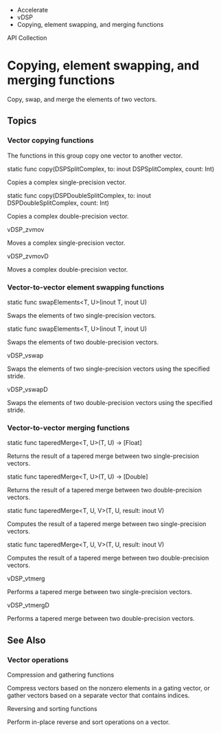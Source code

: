 

- Accelerate
- vDSP
-  Copying, element swapping, and merging functions 

API Collection

# Copying, element swapping, and merging functions

Copy, swap, and merge the elements of two vectors.

## Topics

### Vector copying functions

The functions in this group copy one vector to another vector.

static func copy(DSPSplitComplex, to: inout DSPSplitComplex, count: Int)

Copies a complex single-precision vector.

static func copy(DSPDoubleSplitComplex, to: inout DSPDoubleSplitComplex, count: Int)

Copies a complex double-precision vector.

vDSP_zvmov

Moves a complex single-precision vector.

vDSP_zvmovD

Moves a complex double-precision vector.

### Vector-to-vector element swapping functions

static func swapElements&lt;T, U>(inout T, inout U)

Swaps the elements of two single-precision vectors.

static func swapElements&lt;T, U>(inout T, inout U)

Swaps the elements of two double-precision vectors.

vDSP_vswap

Swaps the elements of two single-precision vectors using the specified stride.

vDSP_vswapD

Swaps the elements of two double-precision vectors using the specified stride.

### Vector-to-vector merging functions

static func taperedMerge&lt;T, U>(T, U) -> [Float]

Returns the result of a tapered merge between two single-precision vectors.

static func taperedMerge&lt;T, U>(T, U) -> [Double]

Returns the result of a tapered merge between two double-precision vectors.

static func taperedMerge&lt;T, U, V>(T, U, result: inout V)

Computes the result of a tapered merge between two single-precision vectors.

static func taperedMerge&lt;T, U, V>(T, U, result: inout V)

Computes the result of a tapered merge between two double-precision vectors.

vDSP_vtmerg

Performs a tapered merge between two single-precision vectors.

vDSP_vtmergD

Performs a tapered merge between two double-precision vectors.

## See Also

### Vector operations

Compression and gathering functions

Compress vectors based on the nonzero elements in a gating vector, or gather vectors based on a separate vector that contains indices.

Reversing and sorting functions

Perform in-place reverse and sort operations on a vector.

